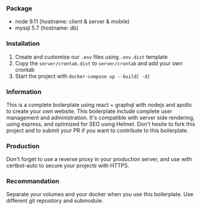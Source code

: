 ### Package

 - node 9.11 (hostname: client & server & mobile)
 - mysql 5.7 (hostname: db)

### Installation

1. Create and customise our `.env` files using `.env.dist` template
2. Copy the `server/crontab.dist` to `server/crontab` and add your own crontab
2. Start the project with `docker-compose up --build[ -d]`

### Information

This is a complete boilerplate using react + graphql with nodejs and apollo to create your own website.
This boilerplate include complete user management and administration.
It's compatible with server side rendering, using express, and optimized for SEO using Helmet.
Don't hesite to fork this project and to submit your PR if you want to contribute to this boilerplate.

### Production

Don't forget to use a reverse proxy in your production server, and use with certbot-auto to secure your projects with HTTPS.

### Recommandation

Separate your volumes and your docker when you use this boilerplate. Use different git repository and submodule.

